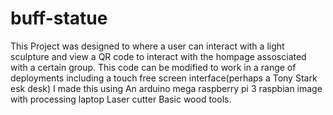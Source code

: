 # buff-statue
This Project was designed to where a user can interact with a light sculpture and view a QR code to interact with the hompage assosciated with a certain group. This code can be modified to work in a range of deployments including a touch free screen interface(perhaps a Tony Stark esk desk)
I made this using
  An arduino mega
  raspberry pi 3
  raspbian image with processing
  laptop
  Laser cutter
  Basic wood tools.
